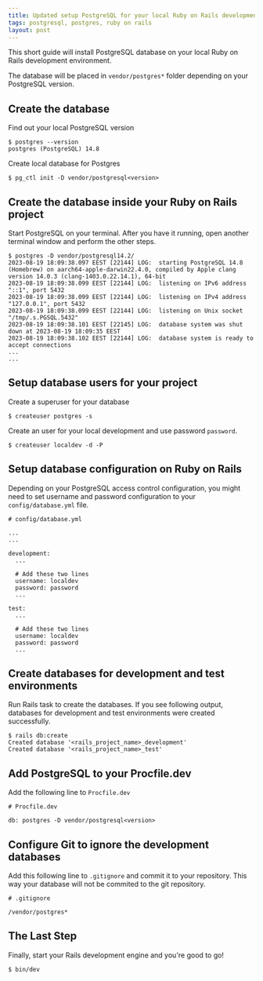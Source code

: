 ```yaml
---
title: Updated setup PostgreSQL for your local Ruby on Rails development environment
tags: postgresql, postgres, ruby on rails
layout: post
---
```


This short guide will install PostgreSQL database on your local Ruby on Rails development environment.

The database will be placed in `vendor/postgres*` folder depending on your PostgreSQL version.

## Create the database

Find out your local PostgreSQL version

    $ postgres --version
    postgres (PostgreSQL) 14.8

Create local database for Postgres

    $ pg_ctl init -D vendor/postgresql<version>

## Create the database inside your Ruby on Rails project

Start PostgreSQL on your terminal. After you have it running, open another terminal window and perform the other steps.

```
$ postgres -D vendor/postgresql14.2/
2023-08-19 18:09:38.097 EEST [22144] LOG:  starting PostgreSQL 14.8 (Homebrew) on aarch64-apple-darwin22.4.0, compiled by Apple clang version 14.0.3 (clang-1403.0.22.14.1), 64-bit
2023-08-19 18:09:38.099 EEST [22144] LOG:  listening on IPv6 address "::1", port 5432
2023-08-19 18:09:38.099 EEST [22144] LOG:  listening on IPv4 address "127.0.0.1", port 5432
2023-08-19 18:09:38.099 EEST [22144] LOG:  listening on Unix socket "/tmp/.s.PGSQL.5432"
2023-08-19 18:09:38.101 EEST [22145] LOG:  database system was shut down at 2023-08-19 18:09:35 EEST
2023-08-19 18:09:38.102 EEST [22144] LOG:  database system is ready to accept connections
...
...
```

## Setup database users for your project

Create a superuser for your database

    $ createuser postgres -s

Create an user for your local development and use password `password`.

    $ createuser localdev -d -P

## Setup database configuration on Ruby on Rails

Depending on your PostgreSQL access control configuration, you might need to set username and password configuration to your `config/database.yml` file.

```
# config/database.yml

...
...

development:
  ...

  # Add these two lines
  username: localdev
  password: password
  ...

test:
  ...

  # Add these two lines
  username: localdev
  password: password
  ...

```

## Create databases for development and test environments

Run Rails task to create the databases. If you see following output, databases for development and test environments were created successfully.

    $ rails db:create
    Created database '<rails_project_name>_development'
    Created database '<rails_project_name>_test'


## Add PostgreSQL to your Procfile.dev

Add the following line to `Procfile.dev`

```
# Procfile.dev

db: postgres -D vendor/postgresql<version>
```

## Configure Git to ignore the development databases

Add this following line to `.gitignore` and commit it to your repository. This way your database will not be commited to the git repository.

```
# .gitignore

/vendor/postgres*
```

## The Last Step

Finally, start your Rails development engine and you're good to go!

```
$ bin/dev
```
